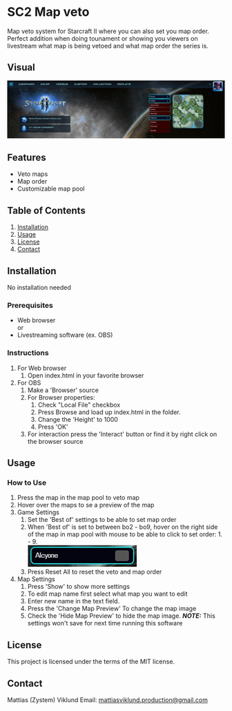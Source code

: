 # SC2 Map veto

Map veto system for Starcraft II where you can also set you map order. Perfect addition when doing tounament or showing you viewers on livestream what map is being vetoed and what map order the series is.

## Visual
![Alt text](img/example-1.jpg)

## Features
- Veto maps
- Map order
- Customizable map pool

## Table of Contents
1. [Installation](#installation)
2. [Usage](#usage)
4. [License](#license)
5. [Contact](#contact)

## Installation
No installation needed

### Prerequisites
- Web browser <br>
or
- Livestreaming software (ex. OBS)

### Instructions
1. For Web browser
    1. Open index.html in your favorite browser
2. For OBS
    1. Make a 'Browser' source
    2. For Browser properties:
        1. Check "Local File" checkbox
        2. Press Browse and load up index.html in the folder.
        3. Change the 'Height' to 1000
        4. Press 'OK'
    3. For interaction press the 'Interact' button or find it by right click on the browser source

## Usage
### How to Use
1. Press the map in the map pool to veto map
2. Hover over the maps to se a preview of the map
3. Game Settings
    1.  Set the 'Best of' settings to be able to set map order
    2.  When 'Best of' is set to between bo2 - bo9, hover on the right side of the map in map pool with mouse to be able to click to set order: 1. - 9.<br>
    ![Alt text](img/map_order-1.jpg)
    3.  Press Reset All to reset the veto and map order
4. Map Settings
    1.  Press 'Show' to show more settings
    2.  To edit map name first select what map you want to edit
    3.  Enter new name in the text field.
    4.  Press the 'Change Map Preview' To change the map image
    5.  Check the 'Hide Map Preview' to hide the map image.
    **_NOTE:_** This settings won't save for next time running this software 

## License
This project is licensed under the terms of the MIT license.

## Contact
Mattias (Zystem) Viklund
Email: mattiasviklund.production@gmail.com 
